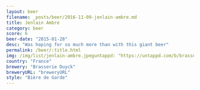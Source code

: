 ```yaml
---
layout: beer
filename: _posts/beer/2016-11-09-jenlain-ambre.md
title: Jenlain Ambre
category: beer
score: 6
beer-date: "2015-01-28"
desc: "Was hoping for so much more than with this giant beer"
permalink: /beer/:title.html
img: /img/list/jenlain-ambre.jpeguntappd: "https://untappd.com/b/brasserie-duyck-jenlain-ambree/7984"
country: "France"
brewery: "Brasserie Duyck"
breweryURL: "breweryURL"
style: "Bière de Garde"
---
```

